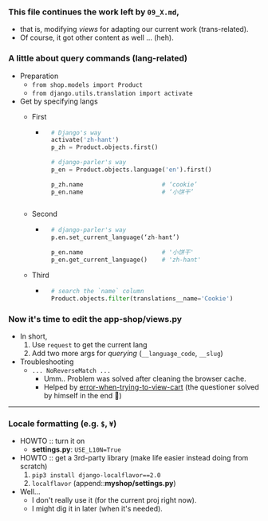 
### This file continues the work left by ```09_X.md```,
- that is, modifying *views* for adapting our current work (trans-related).
- Of course, it got other content as well ... (heh).

### A little about query commands (lang-related)
- Preparation 
    - ```from shop.models import Product```
    - ```from django.utils.translation import activate```
- Get by specifying langs 
    - First 
        - ```python
            # Django's way 
            activate('zh-hant')
            p_zh = Product.objects.first()
            
            # django-parler's way 
            p_en = Product.objects.language('en').first()
            
            p_zh.name                      # ‘cookie’
            p_en.name                      # ‘小饼干’
        ```

    - Second
        - ```python
            # django-parler's way 
            p.en.set_current_language(‘zh-hant’)
            
            p_en.name                      # '小饼干'
            p_en.get_current_language()    # 'zh-hant'
          ```
          
    - Third
        - ```python
            # search the `name` column
            Product.objects.filter(translations__name='Cookie')
          ```

### Now it's time to edit the **app-shop/views.py** 
- In short,
    1. Use ```request``` to get the current lang
    2. Add two more args for *querying* (```__language_code```, ```__slug```)
- Troubleshooting
    - ```... NoReverseMatch ...```
        - Umm.. Problem was solved after cleaning the browser cache.
        - Helped by [error-when-trying-to-view-cart](https://stackoverflow.com/a/48821143/6273859) (the questioner solved by himself in the end 🤣)
        
----------

### Locale formatting (e.g. ```$```, ```¥```) 
- HOWTO :: turn it on 
    - **settings.py**: ```USE_L10N=True```
- HOWTO :: get a 3rd-party library (make life easier instead doing from scratch) 
    1. ```pip3 install django-localflavor==2.0```
    2. ```localflavor``` (append::**myshop/settings.py**)
- Well...
    - I don't really use it (for the current proj right now).
    - I might dig it in later (when it's needed).